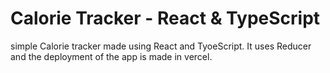 # Calorie Tracker - React & TypeScript

simple Calorie tracker made using React and TyoeScript. It uses Reducer and the deployment of the app is made in vercel.